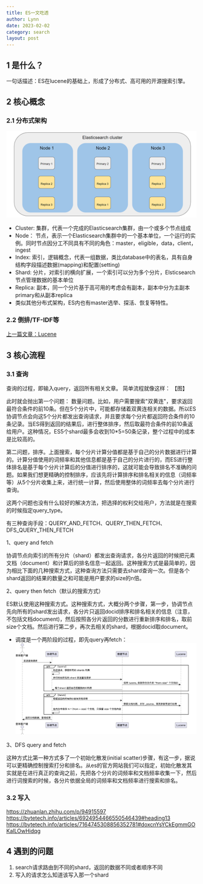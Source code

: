 ```yaml
---
title: ES一文吃透
author: Lynn
date: 2023-02-02
category: search
layout: post
---
```


## 1 是什么？
一句话描述：ES在lucene的基础上，形成了分布式、高可用的开源搜索引擎。

## 2 核心概念

### 2.1 分布式架构
![ES-Cluster](/assets/es-cluster.png)
- Cluster: 集群，代表一个完成的Elasticsearch集群，由一个或多个节点组成
- Node： 节点，表示一个Elasticsearch集群中的一个基本单位，一个运行的实例。同时节点因分工不同具有不同的角色：master，eligible，data，client，ingest
- Index: 索引，逻辑概念，代表一组数据，类比database中的表名，具有自身结构字段描述数据(mapping)和配置(setting)
- Shard: 分片，对索引的横向扩展，一个索引可以分为多个分片，Elsticsearch 节点管理数据的基本单位
- Replica: 副本，同一个分片基于高可用的考虑会有副本，副本中分为主副本primary和从副本replica
- 类似其他分布式架构，ES内也有master选举、探活、恢复等特性。

### 2.2 倒排/TF-IDF等
[上一篇文章：Lucene](http://liujinduo.com/search/2023-01-02-lucene.html)

## 3 核心流程
### 3.1 查询
查询的过程，即输入query，返回所有相关文章。
简单流程就像这样：
【图】

此时就会抛出第一个问题：
数量问题。比如，用户需要搜索"双黄连"，要求返回最符合条件的前10条。但在5个分片中，可能都存储着双黄连相关的数据。所以ES协调节点会向这5个分片都发出查询请求，并且要求每个分片都返回符合条件的10条记录。当ES得到返回的结果后，进行整体排序，然后取最符合条件的前10条返给用户。这种情况，ES5个shard最多会收到10*5=50条记录，整个过程中的成本是比较高的。

第二问题，排序。上面搜索，每个分片计算分值都是基于自己的分片数据进行计算的。计算分值使用的词频率和其他信息都是基于自己的分片进行的，而ES进行整体排名是基于每个分片计算后的分值进行排序的，这就可能会导致排名不准确的问题。如果我们想更精确的控制排序，应该先将计算排序和排名相关的信息（词频率等）从5个分片收集上来，进行统一计算，然后使用整体的词频率去每个分片进行查询。

这两个问题也没有什么较好的解决方法，把选择的权利交给用户，方法就是在搜索的时候指定query_type。

有三种查询手段：QUERY_AND_FETCH、QUERY_THEN_FETCH、DFS_QUERY_THEN_FETCH

1、query and fetch

协调节点向索引的所有分片（shard）都发出查询请求，各分片返回的时候把元素文档（document）和计算后的排名信息一起返回。这种搜索方式是最简单的，因为相比下面的几种搜索方式，这种查询方法只需要去shard查询一次。但是各个shard返回的结果的数量之和可能是用户要求的size的n倍。

2、query then fetch（默认的搜索方式）

ES默认使用这种搜索方式。这种搜索方式，大概分两个步骤，第一步，协调节点先向所有的shard发出请求，各分片只返回docid排序和排名相关的信息（注意，不包括文档document)，然后按照各分片返回的分数进行重新排序和排名，取前size个文档。然后进行第二步，再次去相关的shard，根据docid取document。
- 调度是一个两阶段的过程，即先query再fetch：
![es-search-process](/assets/es-search-process.png)

3、DFS query and fetch

这种方式比第一种方式多了一个初始化散发(initial scatter)步骤，有这一步，据说可以更精确控制搜索打分和排名。从es的官方网站我们可以指定，初始化散发其实就是在进行真正的查询之前，先把各个分片的词频率和文档频率收集一下，然后进行词搜索的时候，各分片依据全局的词频率和文档频率进行搜索和排名。




### 3.2 写入
https://zhuanlan.zhihu.com/p/94915597
https://bytetech.info/articles/6924954466550546439#heading13
https://bytetech.info/articles/7164745308856352781#doxcnYsYCkEgmmGOKaILOwHidqg

## 4 遇到的问题
1. search请求路由到不同的shard，返回的数据不同或者顺序不同
2. 写入的请求怎么知道该写入那一个shard

